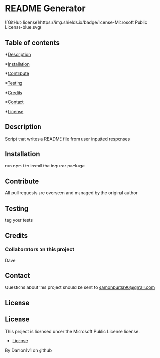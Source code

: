 [comment]: <> (SAMPLE README FILE MADE FROM SCRIPT)

# README Generator
  ![GitHub license](https://img.shields.io/badge/license-Microsoft Public License-blue.svg)

## Table of contents

*[Description](#Description)

*[Installation](#Installation)

*[Contribute](#Contribute)

*[Testing](#Testing)

*[Credits](#Credits)

*[Contact](#Contact)

*[License](#License)


## Description
Script that writes a README file from user inputted responses

## Installation 
run npm i to install the inquirer package

## Contribute
All pull requests are overseen and managed by the original author

## Testing
tag your tests

## Credits
### Collaborators on this project
Dave

## Contact
Questions about this project should be sent to damonburda96@gmail.com

## License
## License

This project is licensed under the Microsoft Public License license.

* [License](#license)





By Damon1v1 on github
